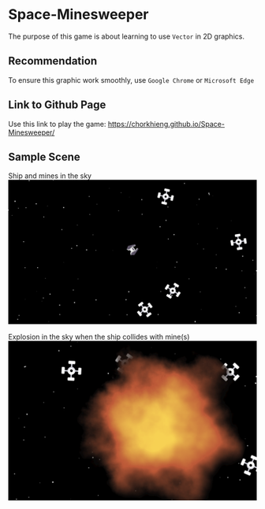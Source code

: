 # Space-Minesweeper   
The purpose of this game is about learning to use `Vector` in 2D graphics.

## Recommendation
To ensure this graphic work smoothly, use `Google Chrome` or `Microsoft Edge`

## Link to Github Page

Use this link to play the game: https://chorkhieng.github.io/Space-Minesweeper/

## Sample Scene  

Ship and mines in the sky  
![Ship in the Sky](screenshot/scene.png)

Explosion in the sky when the ship collides with mine(s)
![Explosion in the Sky](screenshot/explosion.png)
